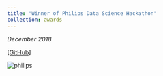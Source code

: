 ```yaml
---
title: "Winner of Philips Data Science Hackathon"
collection: awards
---
```


<i>December 2018</i>

[[GitHub]](https://github.com/parasnaren/Detection-of-Negation-in-Text)

![philips](https://parasnaren.github.io/images/philips.jfif)



